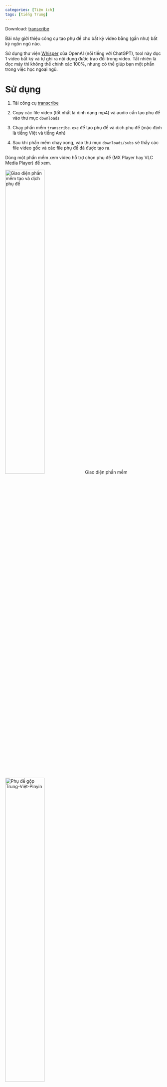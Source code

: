 ```yaml
---
categories: [Tiện ích]
tags: [tiếng Trung]
---
```


Download: [transcribe](https://github.com/catusf/create_subtitles/releases/tag/v1.0) 

Bài này giới thiệu công cụ tạo phụ đề cho bất kỳ video bằng (gần như) bất kỳ ngôn ngũ nào.

Sử dụng thư viện [Whisper](https://github.com/openai/whisper) của OpenAI (nổi tiếng với ChatGPT), tool này đọc 1 video bất kỳ và tự ghi ra nội dụng được trao đổi trong video. Tất nhiên là đọc máy thì không thể chính xác 100%, nhưng có thể giúp bạn một phần trong việc học ngoại ngũ.

# Sử dụng
1. Tải công cụ [transcribe](https://github.com/catusf/create_subtitles/releases/tag/v1.0) 

2. Copy các file video (tốt nhất là dịnh dạng mp4) và audio cần tạo phụ đề vào thư mục `downloads`

3. Chạy phần mềm `transcribe.exe` để tạo phụ đề và dịch phụ đề (mặc định là tiếng Việt và tiếng Anh)

4. Sau khi phần mềm chạy xong, vào thư mục `downloads/subs` sẽ thấy các file video gốc và các file phụ đề đã được tạo ra. 

Dùng một phần mềm xem video hỗ trợ chọn phụ đề (MX Player hay VLC Media Player) để xem.

<img src="https://catusf.github.io/img/transcribe_gui.png" alt="Giao diện phần mềm tạo và dịch phụ đề" width="50%"/>
Giao diện phần mềm

<img src="https://catusf.github.io/img/Subtitle-ZH-VI-PY.png" alt="Phụ đề gộp Trung-Việt-Pinyin" width="50%"/>

Phụ đề gộp Trung-Việt-Pinyin

## Lưu ý

Thời gian chạy chương trình có thể khá lâu, tùy theo cấu hình máy tính, nên bạn hãy kiên nhẫn :)
# Tip

Cài thêm font chữ Mengshen ([hướng dẫn ở đây](https://catusf.github.io/posts/S%E1%BB%AD-d%E1%BB%A5ng-font-ch%E1%BB%AF-c%C3%B3-phi%C3%AAn-%C3%A2m-Pinyin/#2-t%E1%BA%A3i-font-v%C3%A0-v%C3%A0-s%E1%BB%AD-d%E1%BB%A5ng-n%C3%B3-%C4%91%E1%BB%8Dc-tr%C3%AAn-app) ) vào máy thì xem phụ để tiếng Trung mà có Pinyin ở trên có thể giúp nhớ cả mặt chữ.

<img src="https://catusf.github.io/img/Subtitle-ZH-with-Pinyin-Font.png" alt="Phụ tiếng Trung với font Pinyin" width="50%"/>

Phụ tiếng Trung với font Pinyin


